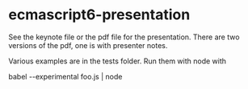 # ecmascript6-presentation

See the keynote file or the pdf file for the presentation. There are two
versions of the pdf, one is with presenter notes.

Various examples are in the tests folder. Run them with node with

babel --experimental foo.js  | node
